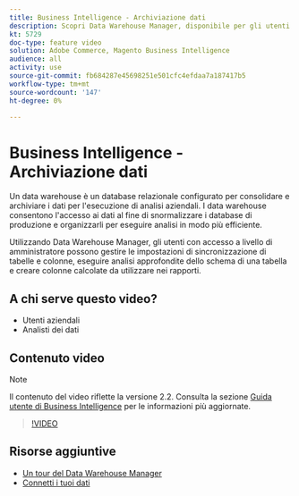 ```yaml
---
title: Business Intelligence - Archiviazione dati
description: Scopri Data Warehouse Manager, disponibile per gli utenti amministratori nel Business Intelligence.
kt: 5729
doc-type: feature video
solution: Adobe Commerce, Magento Business Intelligence
audience: all
activity: use
source-git-commit: fb684287e45698251e501cfc4efdaa7a187417b5
workflow-type: tm+mt
source-wordcount: '147'
ht-degree: 0%

---
```



# Business Intelligence - Archiviazione dati

Un data warehouse è un database relazionale configurato per consolidare e archiviare i dati per l&#39;esecuzione di analisi aziendali. I data warehouse consentono l&#39;accesso ai dati al fine di snormalizzare i database di produzione e organizzarli per eseguire analisi in modo più efficiente.

Utilizzando Data Warehouse Manager, gli utenti con accesso a livello di amministratore possono gestire le impostazioni di sincronizzazione di tabelle e colonne, eseguire analisi approfondite dello schema di una tabella e creare colonne calcolate da utilizzare nei rapporti.

## A chi serve questo video?

- Utenti aziendali
- Analisti dei dati

## Contenuto video

>[!NOTE]
>
>Il contenuto del video riflette la versione 2.2. Consulta la sezione [Guida utente di Business Intelligence](https://docs.magento.com/mbi/) per le informazioni più aggiornate.

>[!VIDEO](https://video.tv.adobe.com/v/35984?quality=12&learn=on)

## Risorse aggiuntive

- [Un tour del Data Warehouse Manager](https://docs.magento.com/mbi/data-analyst/data-warehouse-mgr/tour-dwm.html)
- [Connetti i tuoi dati](https://docs.magento.com/mbi/data-analyst/importing-data/connecting-data/connecting-data.html)
